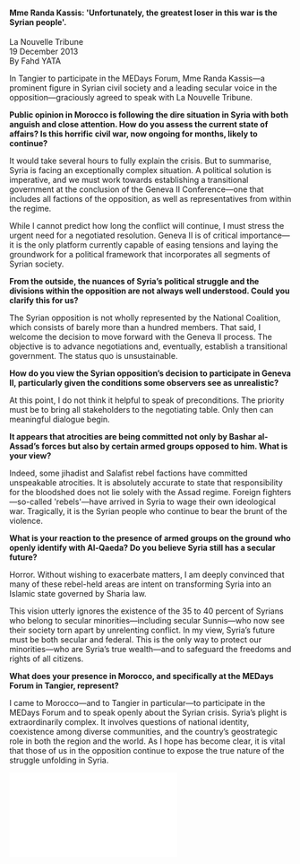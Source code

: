 <h4>Mme Randa Kassis: 'Unfortunately, the greatest loser in this war is the Syrian people'.</h4>

La Nouvelle Tribune  
19 December 2013  
By Fahd YATA  

In Tangier to participate in the MEDays Forum, Mme Randa Kassis—a prominent figure in Syrian civil society and a leading secular voice in the opposition—graciously agreed to speak with La Nouvelle Tribune.

<b>Public opinion in Morocco is following the dire situation in Syria with both anguish and close attention. How do you assess the current state of affairs? Is this horrific civil war, now ongoing for months, likely to continue?</b>

It would take several hours to fully explain the crisis. But to summarise, Syria is facing an exceptionally complex situation. A political solution is imperative, and we must work towards establishing a transitional government at the conclusion of the Geneva II Conference—one that includes all factions of the opposition, as well as representatives from within the regime.

While I cannot predict how long the conflict will continue, I must stress the urgent need for a negotiated resolution. Geneva II is of critical importance—it is the only platform currently capable of easing tensions and laying the groundwork for a political framework that incorporates all segments of Syrian society.

<b>From the outside, the nuances of Syria’s political struggle and the divisions within the opposition are not always well understood. Could you clarify this for us?</b>

The Syrian opposition is not wholly represented by the National Coalition, which consists of barely more than a hundred members. That said, I welcome the decision to move forward with the Geneva II process. The objective is to advance negotiations and, eventually, establish a transitional government. The status quo is unsustainable.

<b>How do you view the Syrian opposition’s decision to participate in Geneva II, particularly given the conditions some observers see as unrealistic?</b>

At this point, I do not think it helpful to speak of preconditions. The priority must be to bring all stakeholders to the negotiating table. Only then can meaningful dialogue begin.

<b>It appears that atrocities are being committed not only by Bashar al-Assad’s forces but also by certain armed groups opposed to him. What is your view?</b>

Indeed, some jihadist and Salafist rebel factions have committed unspeakable atrocities. It is absolutely accurate to state that responsibility for the bloodshed does not lie solely with the Assad regime. Foreign fighters—so-called 'rebels'—have arrived in Syria to wage their own ideological war. Tragically, it is the Syrian people who continue to bear the brunt of the violence.

<b>What is your reaction to the presence of armed groups on the ground who openly identify with Al-Qaeda? Do you believe Syria still has a secular future?</b>

Horror. Without wishing to exacerbate matters, I am deeply convinced that many of these rebel-held areas are intent on transforming Syria into an Islamic state governed by Sharia law.

This vision utterly ignores the existence of the 35 to 40 percent of Syrians who belong to secular minorities—including secular Sunnis—who now see their society torn apart by unrelenting conflict. In my view, Syria’s future must be both secular and federal. This is the only way to protect our minorities—who are Syria’s true wealth—and to safeguard the freedoms and rights of all citizens.

<b>What does your presence in Morocco, and specifically at the MEDays Forum in Tangier, represent?</b>

I came to Morocco—and to Tangier in particular—to participate in the MEDays Forum and to speak openly about the Syrian crisis. Syria’s plight is extraordinarily complex. It involves questions of national identity, coexistence among diverse communities, and the country’s geostrategic role in both the region and the world. As I hope has become clear, it is vital that those of us in the opposition continue to expose the true nature of the struggle unfolding in Syria.

![](83-La%20Nouvelle%20Tribune.pdf)
<p></p>
